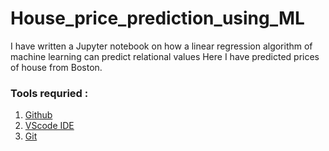 # House_price_prediction_using_ML
I have written a Jupyter notebook on how a linear regression algorithm of machine learning can predict relational values Here I have predicted prices of house from Boston.

### Tools requried :
1. [Github](https://github.com)
2. [VScode IDE](https://code.visualstudio.com)
3. [Git](https://git-scm.com/downloads)
